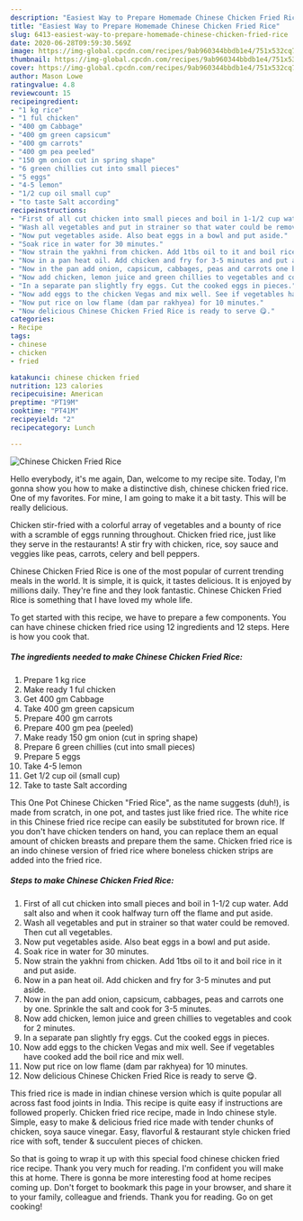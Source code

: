 ```yaml
---
description: "Easiest Way to Prepare Homemade Chinese Chicken Fried Rice"
title: "Easiest Way to Prepare Homemade Chinese Chicken Fried Rice"
slug: 6413-easiest-way-to-prepare-homemade-chinese-chicken-fried-rice
date: 2020-06-28T09:59:30.569Z
image: https://img-global.cpcdn.com/recipes/9ab960344bbdb1e4/751x532cq70/chinese-chicken-fried-rice-recipe-main-photo.jpg
thumbnail: https://img-global.cpcdn.com/recipes/9ab960344bbdb1e4/751x532cq70/chinese-chicken-fried-rice-recipe-main-photo.jpg
cover: https://img-global.cpcdn.com/recipes/9ab960344bbdb1e4/751x532cq70/chinese-chicken-fried-rice-recipe-main-photo.jpg
author: Mason Lowe
ratingvalue: 4.8
reviewcount: 15
recipeingredient:
- "1 kg rice"
- "1 ful chicken"
- "400 gm Cabbage"
- "400 gm green capsicum"
- "400 gm carrots"
- "400 gm pea peeled"
- "150 gm onion cut in spring shape"
- "6 green chillies cut into small pieces"
- "5 eggs"
- "4-5 lemon"
- "1/2 cup oil small cup"
- "to taste Salt according"
recipeinstructions:
- "First of all cut chicken into small pieces and boil in 1-1/2 cup water. Add salt also and when it cook halfway turn off the flame and put aside."
- "Wash all vegetables and put in strainer so that water could be removed. Then cut all vegetables."
- "Now put vegetables aside. Also beat eggs in a bowl and put aside."
- "Soak rice in water for 30 minutes."
- "Now strain the yakhni from chicken. Add 1tbs oil to it and boil rice in it and put aside."
- "Now in a pan heat oil. Add chicken and fry for 3-5 minutes and put aside."
- "Now in the pan add onion, capsicum, cabbages, peas and carrots one by one. Sprinkle the salt and cook for 3-5 minutes."
- "Now add chicken, lemon juice and green chillies to vegetables and cook for 2 minutes."
- "In a separate pan slightly fry eggs. Cut the cooked eggs in pieces."
- "Now add eggs to the chicken Vegas and mix well. See if vegetables have cooked add the boil rice and mix well."
- "Now put rice on low flame (dam par rakhyea) for 10 minutes."
- "Now delicious Chinese Chicken Fried Rice is ready to serve 😋."
categories:
- Recipe
tags:
- chinese
- chicken
- fried

katakunci: chinese chicken fried 
nutrition: 123 calories
recipecuisine: American
preptime: "PT19M"
cooktime: "PT41M"
recipeyield: "2"
recipecategory: Lunch

---
```



![Chinese Chicken Fried Rice](https://img-global.cpcdn.com/recipes/9ab960344bbdb1e4/751x532cq70/chinese-chicken-fried-rice-recipe-main-photo.jpg)

Hello everybody, it's me again, Dan, welcome to my recipe site. Today, I'm gonna show you how to make a distinctive dish, chinese chicken fried rice. One of my favorites. For mine, I am going to make it a bit tasty. This will be really delicious.

Chicken stir-fried with a colorful array of vegetables and a bounty of rice with a scramble of eggs running throughout. Chicken fried rice, just like they serve in the restaurants! A stir fry with chicken, rice, soy sauce and veggies like peas, carrots, celery and bell peppers.

Chinese Chicken Fried Rice is one of the most popular of current trending meals in the world. It is simple, it is quick, it tastes delicious. It is enjoyed by millions daily. They're fine and they look fantastic. Chinese Chicken Fried Rice is something that I have loved my whole life.


To get started with this recipe, we have to prepare a few components. You can have chinese chicken fried rice using 12 ingredients and 12 steps. Here is how you cook that.

<!--inarticleads1-->

##### The ingredients needed to make Chinese Chicken Fried Rice:

1. Prepare 1 kg rice
1. Make ready 1 ful chicken
1. Get 400 gm Cabbage
1. Take 400 gm green capsicum
1. Prepare 400 gm carrots
1. Prepare 400 gm pea (peeled)
1. Make ready 150 gm onion (cut in spring shape)
1. Prepare 6 green chillies (cut into small pieces)
1. Prepare 5 eggs
1. Take 4-5 lemon
1. Get 1/2 cup oil (small cup)
1. Take to taste Salt according


This One Pot Chinese Chicken &#34;Fried Rice&#34;, as the name suggests (duh!), is made from scratch, in one pot, and tastes just like fried rice. The white rice in this Chinese fried rice recipe can easily be substituted for brown rice. If you don&#39;t have chicken tenders on hand, you can replace them an equal amount of chicken breasts and prepare them the same. Chicken fried rice is an indo chinese version of fried rice where boneless chicken strips are added into the fried rice. 

<!--inarticleads2-->

##### Steps to make Chinese Chicken Fried Rice:

1. First of all cut chicken into small pieces and boil in 1-1/2 cup water. Add salt also and when it cook halfway turn off the flame and put aside.
1. Wash all vegetables and put in strainer so that water could be removed. Then cut all vegetables.
1. Now put vegetables aside. Also beat eggs in a bowl and put aside.
1. Soak rice in water for 30 minutes.
1. Now strain the yakhni from chicken. Add 1tbs oil to it and boil rice in it and put aside.
1. Now in a pan heat oil. Add chicken and fry for 3-5 minutes and put aside.
1. Now in the pan add onion, capsicum, cabbages, peas and carrots one by one. Sprinkle the salt and cook for 3-5 minutes.
1. Now add chicken, lemon juice and green chillies to vegetables and cook for 2 minutes.
1. In a separate pan slightly fry eggs. Cut the cooked eggs in pieces.
1. Now add eggs to the chicken Vegas and mix well. See if vegetables have cooked add the boil rice and mix well.
1. Now put rice on low flame (dam par rakhyea) for 10 minutes.
1. Now delicious Chinese Chicken Fried Rice is ready to serve 😋.


This fried rice is made in indian chinese version which is quite popular all across fast food joints in India. This recipe is quite easy if instructions are followed properly. Chicken fried rice recipe, made in Indo chinese style. Simple, easy to make &amp; delicious fried rice made with tender chunks of chicken, soya sauce vinegar. Easy, flavorful &amp; restaurant style chicken fried rice with soft, tender &amp; succulent pieces of chicken. 

So that is going to wrap it up with this special food chinese chicken fried rice recipe. Thank you very much for reading. I'm confident you will make this at home. There is gonna be more interesting food at home recipes coming up. Don't forget to bookmark this page in your browser, and share it to your family, colleague and friends. Thank you for reading. Go on get cooking!

